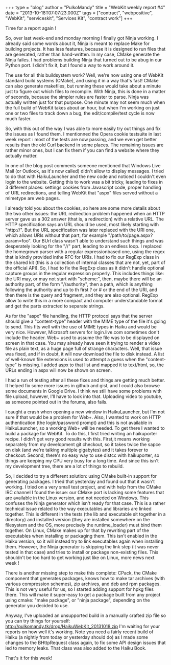 +++
type = "blog"
author = "PulkoMandy"
title = "WebKit weekly report #4"
date = "2013-10-18T07:07:23.000Z"
tags = ["contract", "webpositive", "WebKit", "serviceskit", "Services Kit", "contract work"]
+++

Time for a report again !

So, over last week-end and monday morning I finally got Ninja working. I already said some words about it, Ninja is meant to replace Make for building projects. It has less features, because it is designed to run files that are generated, rather than hand-written. In my case, CMake generate the Ninja failes. I had problems building Ninja that turned out to be  abug in our Python port. I didn't fix it, but I found a way to work around it.

The use for all this buildsystem work? Well, we're now using one of WebKit standard build systems (CMake), and using it in a way that's fast! CMake can also generate makefiles, but running these would take about a minute just to figure out which files to recompile. With Ninja, this is done in a matter of seconds, because the simpler rules are faster to parse. Ninja was actually written just for that purpose. One minute may not seem much when the full build of WebKit takes about an hour, but when I'm working on just one or two files to track down a bug, the edit/compile/test cycle is now much faster.

So, with this out of the way I was able to more easily try out things and fix the issues as I found them. I mentionned the Opera cookie testsuite in last week report : most of the tests are now passing, and we even get better results than the old Curl backend in some places. The remaining issues are rather minor ones, but I can fix them if you can find a website where they actually matter.

In one of the blog post comments someone mentioned that Windows Live Mail (or Outlook, as it's now called) didn't allow to display messages. I tried to do that with HaikuLauncher and the new code and noticed I couldn't even login to the website. Getting this to work was a bit tricky, leading to fixes in 3 different places: settings cookies from Javascript code, proper handling of URL redirections, and telling WebKit that "aspx" files served without a mimetype are web pages.

I already told you about the cookies, so here are some more details about the two other issues: the URL redirection problem happened when an HTTP server gave us a 302 answer (that is, a redirection) with a relative URL. The HTTP specification says an URL should be used, most likely starting with "http://". But the URL specification was later replaced with the URI one, which allows URIs without that part, for example "/path/to/page.aspx?param=foo". Our BUrl class wasn't able to understand such things and was desperately looking for the "//" part, leading to an endless loop. I replaced the homegrown parser with a regular expressionbased one, using the regex that is kindly provided inthe RFC for URIs. I had to fix our RegExp class in the shared kit (this is a collection of internal classes that are not, yet, part of the official API). So, I had to fix the RegExp class as it didn't handle optional capture groups in the regular expression properly. This includes things like: the URI may, or may not start with "scheme:", then, maybe there will be an authority part, of the form "//authority", then a path, which is anything following the authority and up to th first ? or # or the end of the URI, and then there is the query and fragment, and they are also optional. RegExp allow to write this in a more compact and computer understandable format and get the parts extracted to separate strings.

As for the "aspx" file handling, the HTTP protocol says that the server should give a "content-type" header with the MIME type of the file it's going to send. This fits well with the use of MIME types in Haiku and would be very nice. However, Microsoft servers for login.live.com sometimes don't include the header. Web+ used to assume the file was to be displayed on screen in that case. You may already have seen it trying to render a video file as plain text, as a huge page full of strange characters. Well, that issue was fixed, and if in doubt, it will now download the file to disk instead. A list of well-known file extensions is used to attempt a guess when the "content-type" is missing. I added aspx to that list and mapped it to text/html, so, the URLs ending in aspx will now be shown on screen.

I had a run of testing after all these fixes and things are getting much better. It helped fix some more issues in github and gist, and I could also browse some documents in Google Drive. I think we still have some problems with file upload, however, I'll have to look into that. Uploading video to youtube, as someone pointed out in the forums, also fails.

I caught a crash when opening a new window in HaikuLauncher, but I'm not sure if that would be a problem for Web+. Also, I wanted to work on HTTP authentication (the login/password prompt) and this is not available in HaikuLauncher, so a working Web+ will be needed. To get there I wanted to build a package for WebKit. To do this, I first tried writing an haikuporter recipe. I didn't get very good results with this. First,it means working separately from my development git checkout, so it takes twice the sapce on disk (and we're talking multiple gigabytes) and it takes forever to checkout. Second, there's no easy way to use distcc with haikuporter, so things are keeping my CPU very busy for a long time. And since this isn't my development tree, there are a lot of things to rebuild.

So, I decided to try a different solution: using CMake built-in support for generating packages. I tried that yesterday and found out that it wasn't working. I tried on a very small test project, and with help from the CMake IRC channel I found the issue: our CMake port is lacking some features that are available in the Linux version, and not needed on Windows. This confuses the Ninja generator which isn't ready for that case. This is a rather technical issue related to the way executables and libraries are linked together. This is different in the tests (the lib and executable sit together in a directory) and installed version (they are installed somewhere on the filesystem and the OS, more precisely the runtime_loader) must bind them together. On Linux, CMake makes up for that by rewriting part of the executables when installing or packaging them. This isn't enabled in the Haiku version, so it will instead try to link executables again when installing them. However, the Ninja generator is skipping the link step (it was never tested in that case) and tries to install or package non-existing files. This shouldn't be too hard to get working just like on Linux, more news next week !

There is another missing step to make this complete: CPack, the CMake component that generates packages, knows how to make tar archives (with various compression schemes), zip archives, and deb and rpm packages. This is not very useful for us, so I started adding support for hpkg files there. This will make it super-easy to get a package built from any project using cmake: "make package", or "ninja package", depending on the generator you decided to use.

Anyway, I've uploaded an unsupported build in a manually crafted zip file so you can try things for yourself: http://pulkomandy.tk/drop/HaikuWebKit_20131018.zip
I'm waiting for your reports on how well it's working. Note you need a fairly recent build of Haiku (a nightly from today or yesterday should do) as I made some changes to the BHttpRequest class again, to fix some API design issues that led to memory leaks. That class was also added to the Haiku Book.

That's it for this week!